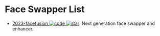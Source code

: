 # Face Swapper List

- [2023-facefusion ![code](https://ng-tech.icu/assets/code.svg) ![star](https://img.shields.io/github/stars/facefusion/facefusion)](https://github.com/facefusion/facefusion): Next generation face swapper and enhancer.
